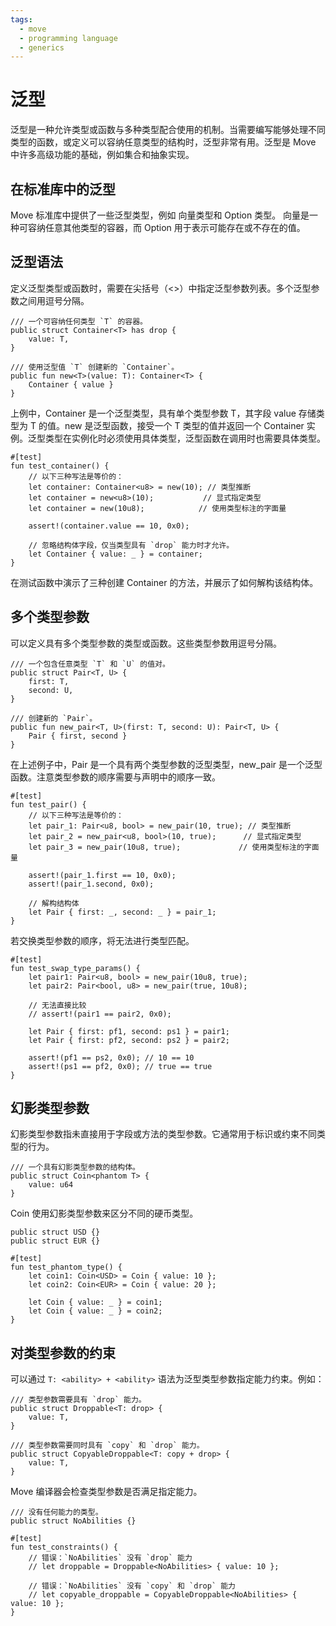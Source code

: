 ```yaml
---
tags:
  - move
  - programming language
  - generics
---
```


**泛型**
========

泛型是一种允许类型或函数与多种类型配合使用的机制。当需要编写能够处理不同类型的函数，或定义可以容纳任意类型的结构时，泛型非常有用。泛型是 Move 中许多高级功能的基础，例如集合和抽象实现。

**在标准库中的泛型**
--------------------

Move 标准库中提供了一些泛型类型，例如 向量类型和 Option 类型。 向量是一种可容纳任意其他类型的容器，而 Option 用于表示可能存在或不存在的值。

**泛型语法**
------------

定义泛型类型或函数时，需要在尖括号（<>）中指定泛型参数列表。多个泛型参数之间用逗号分隔。

```move
/// 一个可容纳任何类型 `T` 的容器。
public struct Container<T> has drop {
    value: T,
}

/// 使用泛型值 `T` 创建新的 `Container`。
public fun new<T>(value: T): Container<T> {
    Container { value }
}
```

上例中，Container 是一个泛型类型，具有单个类型参数 T，其字段 value 存储类型为 T 的值。new 是泛型函数，接受一个 T 类型的值并返回一个 Container<T> 实例。泛型类型在实例化时必须使用具体类型，泛型函数在调用时也需要具体类型。

```move
#[test]
fun test_container() {
    // 以下三种写法是等价的：
    let container: Container<u8> = new(10); // 类型推断
    let container = new<u8>(10);           // 显式指定类型
    let container = new(10u8);            // 使用类型标注的字面量

    assert!(container.value == 10, 0x0);

    // 忽略结构体字段，仅当类型具有 `drop` 能力时才允许。
    let Container { value: _ } = container;
}
```

在测试函数中演示了三种创建 Container<u8> 的方法，并展示了如何解构该结构体。

**多个类型参数**
----------------

可以定义具有多个类型参数的类型或函数。这些类型参数用逗号分隔。

```move
/// 一个包含任意类型 `T` 和 `U` 的值对。
public struct Pair<T, U> {
    first: T,
    second: U,
}

/// 创建新的 `Pair`。
public fun new_pair<T, U>(first: T, second: U): Pair<T, U> {
    Pair { first, second }
}
```

在上述例子中，Pair 是一个具有两个类型参数的泛型类型，new_pair 是一个泛型函数。注意类型参数的顺序需要与声明中的顺序一致。

```move
#[test]
fun test_pair() {
    // 以下三种写法是等价的：
    let pair_1: Pair<u8, bool> = new_pair(10, true); // 类型推断
    let pair_2 = new_pair<u8, bool>(10, true);      // 显式指定类型
    let pair_3 = new_pair(10u8, true);             // 使用类型标注的字面量

    assert!(pair_1.first == 10, 0x0);
    assert!(pair_1.second, 0x0);

    // 解构结构体
    let Pair { first: _, second: _ } = pair_1;
}
```

若交换类型参数的顺序，将无法进行类型匹配。

```move
#[test]
fun test_swap_type_params() {
    let pair1: Pair<u8, bool> = new_pair(10u8, true);
    let pair2: Pair<bool, u8> = new_pair(true, 10u8);

    // 无法直接比较
    // assert!(pair1 == pair2, 0x0);

    let Pair { first: pf1, second: ps1 } = pair1;
    let Pair { first: pf2, second: ps2 } = pair2;

    assert!(pf1 == ps2, 0x0); // 10 == 10
    assert!(ps1 == pf2, 0x0); // true == true
}
```

**幻影类型参数**
----------------

幻影类型参数指未直接用于字段或方法的类型参数。它通常用于标识或约束不同类型的行为。

```move
/// 一个具有幻影类型参数的结构体。
public struct Coin<phantom T> {
    value: u64
}
```

Coin 使用幻影类型参数来区分不同的硬币类型。

```move
public struct USD {}
public struct EUR {}

#[test]
fun test_phantom_type() {
    let coin1: Coin<USD> = Coin { value: 10 };
    let coin2: Coin<EUR> = Coin { value: 20 };

    let Coin { value: _ } = coin1;
    let Coin { value: _ } = coin2;
}
```

**对类型参数的约束**
--------------------

可以通过 `T: <ability> + <ability>` 语法为泛型类型参数指定能力约束。例如：

```move
/// 类型参数需要具有 `drop` 能力。
public struct Droppable<T: drop> {
    value: T,
}

/// 类型参数需要同时具有 `copy` 和 `drop` 能力。
public struct CopyableDroppable<T: copy + drop> {
    value: T,
}
```

Move 编译器会检查类型参数是否满足指定能力。

```move
/// 没有任何能力的类型。
public struct NoAbilities {}

#[test]
fun test_constraints() {
    // 错误：`NoAbilities` 没有 `drop` 能力
    // let droppable = Droppable<NoAbilities> { value: 10 };

    // 错误：`NoAbilities` 没有 `copy` 和 `drop` 能力
    // let copyable_droppable = CopyableDroppable<NoAbilities> { value: 10 };
}
```
